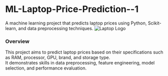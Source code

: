 # ML-Laptop-Price-Prediction--1
A machine learning project that predicts laptop prices using Python, Scikit-learn, and data preprocessing techniques.
![Laptop Logo](https://static.vecteezy.com/system/resources/previews/033/501/763/non_2x/laptop-with-blue-smoke-on-a-black-background-ai-generated-free-photo.jpeg)

###  Overview
This project aims to predict laptop prices based on their specifications such as RAM, processor, GPU, brand, and storage type.  
It demonstrates skills in data preprocessing, feature engineering, model selection, and performance evaluation.

